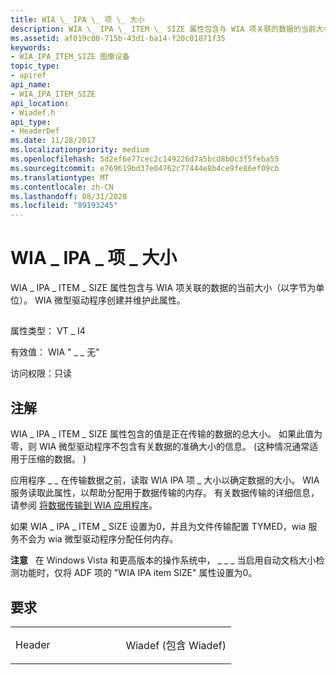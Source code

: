 ```yaml
---
title: WIA \_ IPA \_ 项 \_ 大小
description: WIA \_ IPA \_ ITEM \_ SIZE 属性包含与 WIA 项关联的数据的当前大小（以字节为单位）。 WIA 微型驱动程序创建并维护此属性。
ms.assetid: af019c00-715b-43d1-ba14-f20c01871f35
keywords:
- WIA_IPA_ITEM_SIZE 图像设备
topic_type:
- apiref
api_name:
- WIA_IPA_ITEM_SIZE
api_location:
- Wiadef.h
api_type:
- HeaderDef
ms.date: 11/28/2017
ms.localizationpriority: medium
ms.openlocfilehash: 5d2ef6e77cec2c149226d7a5bcd8b0c3f5feba55
ms.sourcegitcommit: e769619bd37e04762c77444e8b4ce9fe86ef09cb
ms.translationtype: MT
ms.contentlocale: zh-CN
ms.lasthandoff: 08/31/2020
ms.locfileid: "89193245"
---
```

# <a name="wia_ipa_item_size"></a>WIA \_ IPA \_ 项 \_ 大小


WIA \_ IPA \_ ITEM \_ SIZE 属性包含与 WIA 项关联的数据的当前大小（以字节为单位）。 WIA 微型驱动程序创建并维护此属性。

## <span id="ddk_wia_ipa_item_size_si"></span><span id="DDK_WIA_IPA_ITEM_SIZE_SI"></span>


属性类型： VT \_ I4

有效值： WIA " \_ \_ 无"

访问权限：只读

<a name="remarks"></a>注解
-------

WIA \_ IPA \_ ITEM \_ SIZE 属性包含的值是正在传输的数据的总大小。 如果此值为零，则 WIA 微型驱动程序不包含有关数据的准确大小的信息。  (这种情况通常适用于压缩的数据。 ) 

应用程序 \_ \_ 在传输数据之前，读取 WIA IPA 项 \_ 大小以确定数据的大小。 WIA 服务读取此属性，以帮助分配用于数据传输的内存。 有关数据传输的详细信息，请参阅 [将数据传输到 WIA 应用程序](./transferring-data-to-a-wia-application.md)。

如果 WIA \_ IPA \_ ITEM \_ SIZE 设置为0，并且为文件传输配置 TYMED，wia 服务不会为 wia 微型驱动程序分配任何内存。

**注意**   在 Windows Vista 和更高版本的操作系统中， \_ \_ \_ 当启用自动文档大小检测功能时，仅将 ADF 项的 "WIA IPA item SIZE" 属性设置为0。

 

<a name="requirements"></a>要求
------------

<table>
<colgroup>
<col width="50%" />
<col width="50%" />
</colgroup>
<tbody>
<tr class="odd">
<td><p>Header</p></td>
<td>Wiadef (包含 Wiadef) </td>
</tr>
</tbody>
</table>

 

